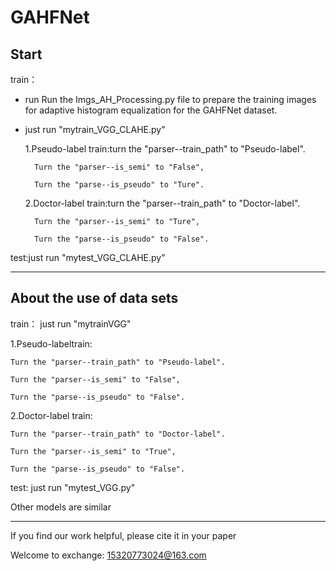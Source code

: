 ﻿# GAHFNet
## Start
train：

+ run Run the Imgs_AH_Processing.py file to prepare the training images for adaptive histogram equalization for the GAHFNet dataset.

+ just run "mytrain_VGG_CLAHE.py"

    1.Pseudo-label train:turn the "parser--train_path" to "Pseudo-label".

        Turn the "parser--is_semi" to "False", 

        Turn the "parse--is_pseudo" to "Ture".

    2.Doctor-label train:turn the "parser--train_path" to "Doctor-label".

        Turn the "parser--is_semi" to "Ture", 

        Turn the "parse--is_pseudo" to "False".    

test:just run "mytest_VGG_CLAHE.py"

----------------------------------------------------------------

## About the use of data sets

train： just run "mytrainVGG" 

1.Pseudo-labeltrain:

	Turn the "parser--train_path" to "Pseudo-label".

	Turn the "parser--is_semi" to "False",

	Turn the "parse--is_pseudo" to "False".
2.Doctor-label train:

	Turn the "parser--train_path" to "Doctor-label".

	Turn the "parser--is_semi" to "True",

	Turn the "parse--is_pseudo" to "False".

test: just run "mytest_VGG.py"

Other models are similar

----------------------------------------------------------------

If you find our work helpful, please cite it in your paper

Welcome to exchange: 15320773024@163.com